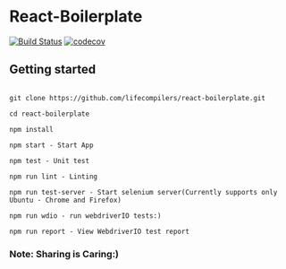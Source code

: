 # React-Boilerplate

[![Build Status](https://travis-ci.org/lifecompilers/react-boilerplate.svg?branch=master)](https://travis-ci.org/lifecompilers/react-boilerplate) [![codecov](https://codecov.io/gh/lifecompilers/react-boilerplate/branch/master/graph/badge.svg)](https://codecov.io/gh/lifecompilers/react-boilerplate)


## Getting started

```

git clone https://github.com/lifecompilers/react-boilerplate.git

cd react-boilerplate

npm install

npm start - Start App

npm test - Unit test

npm run lint - Linting

npm run test-server - Start selenium server(Currently supports only Ubuntu - Chrome and Firefox)

npm run wdio - run webdriverIO tests:)

npm run report - View WebdriverIO test report

```

### Note: Sharing is Caring:)
